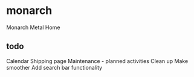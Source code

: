 # monarch
Monarch Metal Home 

## todo
Calendar
Shipping page
Maintenance - planned activities
Clean up
Make smoother
Add search bar functionality
